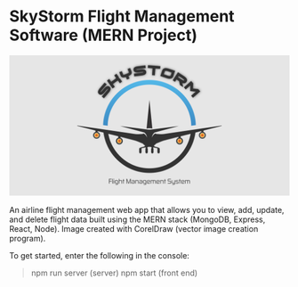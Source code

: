 # SkyStorm Flight Management Software (MERN Project)

![image info](SSLogo.png)

An airline flight management web app that allows you to view, add, update, and delete flight data built using the MERN stack (MongoDB, Express, React, Node). Image created with CorelDraw (vector image creation program).

To get started, enter the following in the console:
>npm run server (server)
>npm start (front end)
